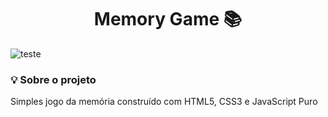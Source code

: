 <h1 align="center">Memory Game 📚 </h1>

![teste](Memory-Game.gif)

### :bulb:	Sobre o projeto
<p>Simples jogo da memória construído com HTML5, CSS3 e JavaScript Puro</p>
